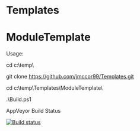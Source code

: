 ﻿# Templates


# ModuleTemplate 

Usage:  

cd c:\temp\  

git clone https://github.com/jmccor99/Templates.git  

cd c:\temp\Templates\ModuleTemplate\  

.\Build.ps1  

AppVeyor Build Status 

[![Build status](https://ci.appveyor.com/api/projects/status/14tgbiuqcxsvpxx5/branch/master?svg=true)](https://ci.appveyor.com/project/jmccor99/templates/branch/master)  


